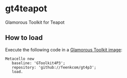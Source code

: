 # gt4teapot
Glamorous Toolkit for Teapot

## How to load

Execute the following code in a [Glamorous Toolkit image](https://github.com/feenkcom/gtoolkit):
```
Metacello new
   baseline: 'GToolkit4P3';
   repository: 'github://feenkcom/gt4p3';
   load.
```
